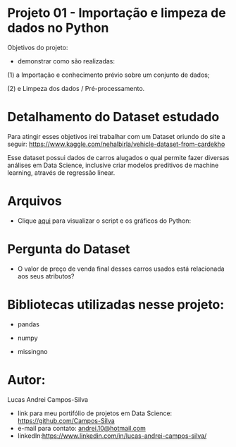 # Projeto 01 - Importação e limpeza de dados no Python

Objetivos do projeto:

- demonstrar como são realizadas:
 
(1) a Importação e conhecimento prévio sobre um conjunto de dados;

(2) e Limpeza dos dados / Pré-processamento.

# Detalhamento do Dataset estudado

Para atingir esses objetivos irei trabalhar com um Dataset oriundo do site a seguir: https://www.kaggle.com/nehalbirla/vehicle-dataset-from-cardekho

Esse dataset possui dados de carros alugados o qual permite fazer diversas análises em Data Science, inclusive criar modelos preditivos de machine learning, através de regressão linear.

# Arquivos

- Clique [aqui](https://github.com/Campos-Silva/exploracao_de_dados_numericos_n_1/blob/main/exploracao_de_dados_numericos_n_1.ipynb) para visualizar o script e os gráficos do Python: 


# Pergunta do Dataset

- O valor de preço de venda final desses carros usados está relacionada aos seus atributos?

# Bibliotecas utilizadas nesse projeto:

- pandas

- numpy

- missingno

# Autor:

Lucas Andrei Campos-Silva

- link para meu portifólio de projetos em Data Science: https://github.com/Campos-Silva
- e-mail para contato: andrei.10@hotmail.com
- linkedIn:https://www.linkedin.com/in/lucas-andrei-campos-silva/
